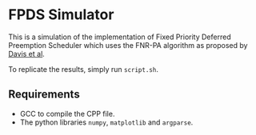 # FPDS Simulator

This is a simulation of the implementation of Fixed Priority Deferred Preemption Scheduler which uses the FNR-PA algorithm as proposed by [Davis et al](https://ieeexplore.ieee.org/document/6424789).

To replicate the results, simply run `script.sh`.

## Requirements
- GCC to compile the CPP file.
- The python libraries `numpy`, `matplotlib` and `argparse`.